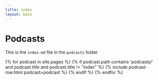 ```yaml
---
title: index
layout: base
---
```


# Podcasts

This is the `index.md` file in the `podcasts` folder.



  <div class="row row-cols-1 row-cols-md-1 g-4">
    {% for podcast in site.pages %}
      {% if podcast.path contains 'podcasts/' and podcast.title and podcast.title != "index" %}
        {% include podcast-row.html podcast=podcast %}
      {% endif %}
    {% endfor %}
  </div>